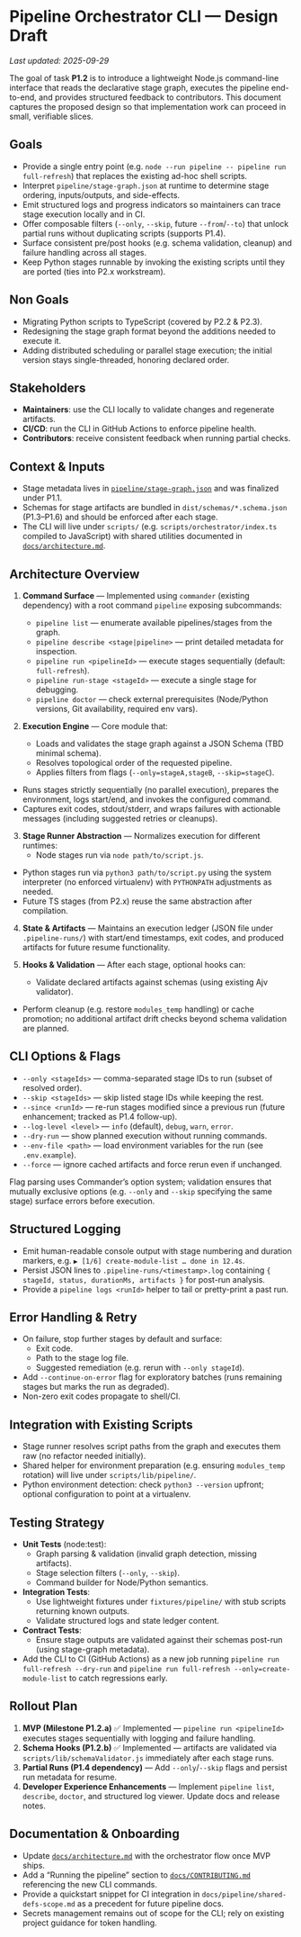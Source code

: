 # Pipeline Orchestrator CLI — Design Draft

_Last updated: 2025-09-29_

The goal of task **P1.2** is to introduce a lightweight Node.js command-line interface that reads the declarative stage graph, executes the pipeline end-to-end, and provides structured feedback to contributors. This document captures the proposed design so that implementation work can proceed in small, verifiable slices.

## Goals

- Provide a single entry point (e.g. `node --run pipeline -- pipeline run full-refresh`) that replaces the existing ad-hoc shell scripts.
- Interpret `pipeline/stage-graph.json` at runtime to determine stage ordering, inputs/outputs, and side-effects.
- Emit structured logs and progress indicators so maintainers can trace stage execution locally and in CI.
- Offer composable filters (`--only`, `--skip`, future `--from`/`--to`) that unlock partial runs without duplicating scripts (supports P1.4).
- Surface consistent pre/post hooks (e.g. schema validation, cleanup) and failure handling across all stages.
- Keep Python stages runnable by invoking the existing scripts until they are ported (ties into P2.x workstream).

## Non Goals

- Migrating Python scripts to TypeScript (covered by P2.2 & P2.3).
- Redesigning the stage graph format beyond the additions needed to execute it.
- Adding distributed scheduling or parallel stage execution; the initial version stays single-threaded, honoring declared order.

## Stakeholders

- **Maintainers**: use the CLI locally to validate changes and regenerate artifacts.
- **CI/CD**: run the CLI in GitHub Actions to enforce pipeline health.
- **Contributors**: receive consistent feedback when running partial checks.

## Context & Inputs

- Stage metadata lives in [`pipeline/stage-graph.json`](../../pipeline/stage-graph.json) and was finalized under P1.1.
- Schemas for stage artifacts are bundled in `dist/schemas/*.schema.json` (P1.3–P1.6) and should be enforced after each stage.
- The CLI will live under `scripts/` (e.g. `scripts/orchestrator/index.ts` compiled to JavaScript) with shared utilities documented in [`docs/architecture.md`](../architecture.md).

## Architecture Overview

1. **Command Surface** — Implemented using `commander` (existing dependency) with a root command `pipeline` exposing subcommands:
   - `pipeline list` — enumerate available pipelines/stages from the graph.
   - `pipeline describe <stage|pipeline>` — print detailed metadata for inspection.
   - `pipeline run <pipelineId>` — execute stages sequentially (default: `full-refresh`).
   - `pipeline run-stage <stageId>` — execute a single stage for debugging.
   - `pipeline doctor` — check external prerequisites (Node/Python versions, Git availability, required env vars).

2. **Execution Engine** — Core module that:
   - Loads and validates the stage graph against a JSON Schema (TBD minimal schema).
   - Resolves topological order of the requested pipeline.
   - Applies filters from flags (`--only=stageA,stageB`, `--skip=stageC`).

- Runs stages strictly sequentially (no parallel execution), prepares the environment, logs start/end, and invokes the configured command.
- Captures exit codes, stdout/stderr, and wraps failures with actionable messages (including suggested retries or cleanups).

3. **Stage Runner Abstraction** — Normalizes execution for different runtimes:
   - Node stages run via `node path/to/script.js`.

- Python stages run via `python3 path/to/script.py` using the system interpreter (no enforced virtualenv) with `PYTHONPATH` adjustments as needed.
- Future TS stages (from P2.x) reuse the same abstraction after compilation.

4. **State & Artifacts** — Maintains an execution ledger (JSON file under `.pipeline-runs/`) with start/end timestamps, exit codes, and produced artifacts for future resume functionality.

5. **Hooks & Validation** — After each stage, optional hooks can:
   - Validate declared artifacts against schemas (using existing Ajv validator).

- Perform cleanup (e.g. restore `modules_temp` handling) or cache promotion; no additional artifact drift checks beyond schema validation are planned.

## CLI Options & Flags

- `--only <stageIds>` — comma-separated stage IDs to run (subset of resolved order).
- `--skip <stageIds>` — skip listed stage IDs while keeping the rest.
- `--since <runId>` — re-run stages modified since a previous run (future enhancement; tracked as P1.4 follow-up).
- `--log-level <level>` — `info` (default), `debug`, `warn`, `error`.
- `--dry-run` — show planned execution without running commands.
- `--env-file <path>` — load environment variables for the run (see `.env.example`).
- `--force` — ignore cached artifacts and force rerun even if unchanged.

Flag parsing uses Commander’s option system; validation ensures that mutually exclusive options (e.g. `--only` and `--skip` specifying the same stage) surface errors before execution.

## Structured Logging

- Emit human-readable console output with stage numbering and duration markers, e.g. `▶︎ [1/6] create-module-list … done in 12.4s`.
- Persist JSON lines to `.pipeline-runs/<timestamp>.log` containing `{ stageId, status, durationMs, artifacts }` for post-run analysis.
- Provide a `pipeline logs <runId>` helper to tail or pretty-print a past run.

## Error Handling & Retry

- On failure, stop further stages by default and surface:
  - Exit code.
  - Path to the stage log file.
  - Suggested remediation (e.g. rerun with `--only stageId`).
- Add `--continue-on-error` flag for exploratory batches (runs remaining stages but marks the run as degraded).
- Non-zero exit codes propagate to shell/CI.

## Integration with Existing Scripts

- Stage runner resolves script paths from the graph and executes them raw (no refactor needed initially).
- Shared helper for environment preparation (e.g. ensuring `modules_temp` rotation) will live under `scripts/lib/pipeline/`.
- Python environment detection: check `python3 --version` upfront; optional configuration to point at a virtualenv.

## Testing Strategy

- **Unit Tests** (node:test):
  - Graph parsing & validation (invalid graph detection, missing artifacts).
  - Stage selection filters (`--only`, `--skip`).
  - Command builder for Node/Python semantics.
- **Integration Tests**:
  - Use lightweight fixtures under `fixtures/pipeline/` with stub scripts returning known outputs.
  - Validate structured logs and state ledger content.
- **Contract Tests**:
  - Ensure stage outputs are validated against their schemas post-run (using stage-graph metadata).
- Add the CLI to CI (GitHub Actions) as a new job running `pipeline run full-refresh --dry-run` and `pipeline run full-refresh --only=create-module-list` to catch regressions early.

## Rollout Plan

1. **MVP (Milestone P1.2.a)** ✅ Implemented — `pipeline run <pipelineId>` executes stages sequentially with logging and failure handling.
2. **Schema Hooks (P1.2.b)** ✅ Implemented — artifacts are validated via `scripts/lib/schemaValidator.js` immediately after each stage runs.
3. **Partial Runs (P1.4 dependency)** — Add `--only`/`--skip` flags and persist run metadata for resume.
4. **Developer Experience Enhancements** — Implement `pipeline list`, `describe`, `doctor`, and structured log viewer. Update docs and release notes.

## Documentation & Onboarding

- Update [`docs/architecture.md`](../architecture.md) with the orchestrator flow once MVP ships.
- Add a “Running the pipeline” section to [`docs/CONTRIBUTING.md`](../CONTRIBUTING.md) referencing the new CLI commands.
- Provide a quickstart snippet for CI integration in `docs/pipeline/shared-defs-scope.md` as a precedent for future pipeline docs.
- Secrets management remains out of scope for the CLI; rely on existing project guidance for token handling.
